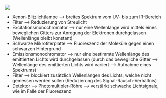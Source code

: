 ![](Pasted%20image%2020241027145629.png)
- Xenon-Blitzlichtlampe --> breites Spektrum vom UV- bis zum IR-Bereich
- Filter --> Reduzierung von Streulicht
- Excitationsmonochromator --> nur eine Wellenlänge wird mittels eines beweglichen Gitters zur Anregung der Elektronen durchgelassen (Wellenlänge bleibt konstant)
- Schwarze Mikrotiterplatte --> Fluoreszenz der Moleküle gegen einen schwarzen Hintergrund 
- Emissionsmonochromator --> nur eine bestimmte Wellenlänge des emittierten Lichts wird durchgelassen (durch das bewegliche Gitter --> Wellenlänge des emittierten Lichts wird variiert --> Aufnahme eines Spektrums)
- Filter --> blockiert zusätzlich Wellenlängen des Lichts, welche nicht gemessen werden sollen (Reduzierung des Signal-Rausch-Verhältnis)
- Detektor --> Photomultipler-Röhre --> verstärkt schwache Lichtsignale, wie im Falle der Fluoreszenz
